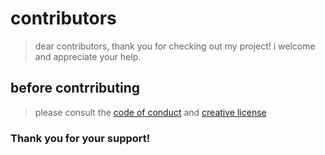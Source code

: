 # contributors

>dear contributors, thank you for checking out my project! 
>i welcome and appreciate your help. 

## before contrributing
> please consult the 
> [code of conduct](https://github.com/aviv82/aviv.home/blob/8c6c368fc440d79a6d56eaa0327502554f49e10f/CODE-OF-CONDUCT.md) 
> and [creative license](https://github.com/aviv82/aviv.home/blob/main/LICENSE)

### Thank you for your support! 
